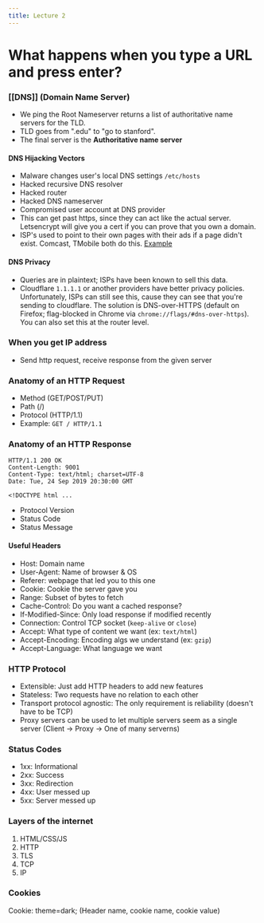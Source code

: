 ```yaml
---
title: Lecture 2
---
```

# What happens when you type a URL and press enter?

### [[DNS]] (Domain Name Server)
* We ping the Root Nameserver returns a list of authoritative name servers for the TLD.
* TLD goes from ".edu" to "go to stanford".
* The final server is the **Authoritative name server**

#### DNS Hijacking Vectors
* Malware changes user's local DNS settings `/etc/hosts`
* Hacked recursive DNS resolver
* Hacked router
* Hacked DNS nameserver
* Compromised user account at DNS provider
* This can get past https, since they can act like the actual server. Letsencrypt will give you a cert if you can prove that you own a domain.
* ISP's used to point to their own pages with their ads if a page didn't exist. Comcast, TMobile both do this. [Example](http://lookup.t-mobile.com/search/?q=http://questionablecontent.net)

#### DNS Privacy
* Queries are in plaintext; ISPs have been known to sell this data.
* Cloudflare `1.1.1.1` or another providers have better privacy policies. Unfortunately, ISPs can still see this, cause they can see that you're sending to cloudflare. The solution is DNS-over-HTTPS (default on Firefox; flag-blocked in Chrome via `chrome://flags/#dns-over-https`). You can also set this at the router level.

### When you get IP address
* Send http request, receive response from the given server

### Anatomy of an HTTP Request
* Method (GET/POST/PUT)
* Path (/)
* Protocol (HTTP/1.1)
* Example: `GET / HTTP/1.1`

### Anatomy of an HTTP Response
```
HTTP/1.1 200 OK
Content-Length: 9001
Content-Type: text/html; charset=UTF-8
Date: Tue, 24 Sep 2019 20:30:00 GMT

<!DOCTYPE html ...
```
* Protocol Version
* Status Code
* Status Message

#### Useful Headers
* Host: Domain name
* User-Agent: Name of browser & OS
* Referer: webpage that led you to this one
* Cookie: Cookie the server gave you
* Range: Subset of bytes to fetch
* Cache-Control: Do you want a cached response?
* If-Modified-Since: Only load response if modified recently
* Connection: Control TCP socket (`keep-alive` or `close`)
* Accept: What type of content we want (ex: `text/html`)
* Accept-Encoding: Encoding algs we understand (ex: `gzip`)
* Accept-Language: What language we want

### HTTP Protocol
* Extensible: Just add HTTP headers to add new features
* Stateless: Two requests have no relation to each other
* Transport protocol agnostic: The only requirement is reliability (doesn't have to be TCP)
* Proxy servers can be used to let multiple servers seem as a single server (Client -> Proxy -> One of many serverns)

### Status Codes
* 1xx: Informational
* 2xx: Success
* 3xx: Redirection
* 4xx: User messed up
* 5xx: Server messed up

### Layers of the internet
1. HTML/CSS/JS
2. HTTP
3. TLS
4. TCP
5. IP

### Cookies
Cookie: theme=dark; (Header name, cookie name, cookie value)
